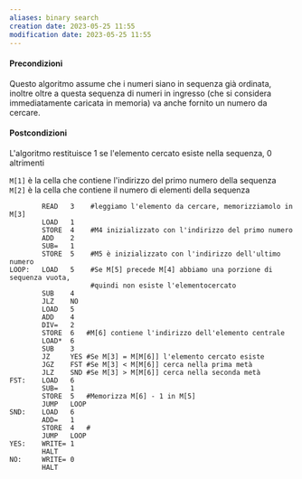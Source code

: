 ```yaml
---
aliases: binary search
creation date: 2023-05-25 11:55
modification date: 2023-05-25 11:55
---
```


#### Precondizioni
Questo algoritmo assume che i numeri siano in sequenza già ordinata, inoltre oltre a questa sequenza di numeri in ingresso (che si considera immediatamente caricata in memoria) va anche fornito un numero da cercare.

#### Postcondizioni
L'algoritmo restituisce 1 se l'elemento cercato esiste nella sequenza, 0 altrimenti


`M[1]` è la cella che contiene l'indirizzo del primo numero della sequenza
`M[2]` è la cella che contiene il numero di elementi della sequenza


```
		READ   3    #leggiamo l'elemento da cercare, memorizziamolo in M[3]
		LOAD   1    
		STORE  4    #M4 inizializzato con l'indirizzo del primo numero
		ADD    2
		SUB=   1
		STORE  5    #M5 è inizializzato con l'indirizzo dell'ultimo numero
LOOP:   LOAD   5    #Se M[5] precede M[4] abbiamo una porzione di sequenza vuota, 
					#quindi non esiste l'elementocercato
		SUB    4
		JLZ    NO
		LOAD   5
		ADD    4
		DIV=   2
		STORE  6   #M[6] contiene l'indirizzo dell'elemento centrale
		LOAD*  6
		SUB    3
		JZ     YES #Se M[3] = M[M[6]] l'elemento cercato esiste
		JGZ    FST #Se M[3] < M[M[6]] cerca nella prima metà
		JLZ    SND #Se M[3] > M[M[6]] cerca nella seconda metà
FST:    LOAD   6   
		SUB=   1
		STORE  5   #Memorizza M[6] - 1 in M[5]
	    JUMP   LOOP
SND:    LOAD   6
		ADD=   1
		STORE  4   #
		JUMP   LOOP
YES:    WRITE= 1
		HALT
NO:     WRITE= 0
		HALT
```
